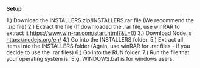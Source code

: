 **Setup**

1.) Download the INSTALLERS.zip/INSTALLERS.rar file (We recommend the .zip file)
2.) Extract the file (If downloaded the .rar file, use winRAR to extract it https://www.win-rar.com/start.html?&L=0)
3.) Download Node.js https://nodejs.org/en/
4.) Go into the INSTALLERS folder.
5.) Extract all items into the INSTALLERS folder (Again, use winRAR for .rar files - if you decide to use the .rar files)
6.) Go into the RUN folder.
7.) Run the file that your operating system is. E.g. WINDOWS.bat is for windows users.
